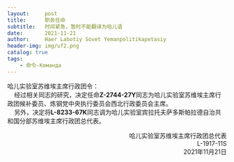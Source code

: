 ```yaml
---
layout:     post
title:      职务任命
subtitle:   时间紧急，暂时不能翻译为哈儿语
date:       2021-11-21
author:     Haer Labotiy Sovet Yemanpolitikapetasiy
header-img: img/uf2.png
catalog: true
tags:
    - 命令-Команда
---
```


哈儿实验室苏维埃主席行政团令：  
&nbsp;&nbsp;&nbsp;&nbsp;经过相关同志的研究，决定任命**Z-2744-27Y**同志为哈儿实验室苏维埃主席行政团候补委员、炼钢党中央执行委员会西北行政委员会主席。  
&nbsp;&nbsp;&nbsp;&nbsp;另外，决定将**L-8233-67K**同志调为哈儿实验室宾拉托夫萨多斯帕拉德自治共和国分部苏维埃主席行政团总代表。
<div style="text-align: right">哈儿实验室苏维埃主席行政团总代表<br>L-1917-11S<br>2021年11月21日</div>
